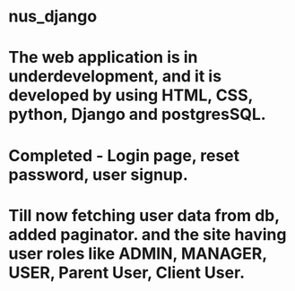 # nus_django

# The web application is in underdevelopment, and it is developed by using HTML, CSS, python, Django and postgresSQL.
# Completed - Login page, reset password, user signup.
# Till now fetching user data from db, added paginator. and the site having user roles like ADMIN, MANAGER, USER, Parent User, Client User.
